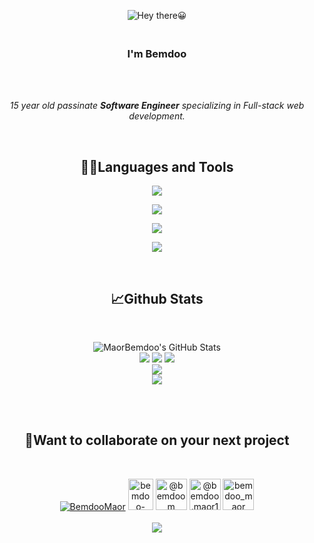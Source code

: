 <p align="center"><img src="https://www.funimada.com/assets/images/cards/big/hello-4.gif" alt="Hey there😀"></p>

<h3 align="center"><br>
<b>I'm Bemdoo</b></h3><br><br>

<p align="center"><i>15 year old passinate <b>Software Engineer</b> specializing in Full-stack web development.</i></p><br>

<h2 align="center">👨‍💻Languages and Tools</h2>
<p align="center">
   <img src="https://skillicons.dev/icons?i=html,css,bootstrap,sass,js,react"/>
</p>

<p align="center">
   <img src="https://skillicons.dev/icons?i=jquery,git,github,bash,figma,webpack"/>
</p>

<p align="center">
   <img src="https://skillicons.dev/icons?i=vite,py,django,cpp,arduino,idea"/>
</p>

<p align="center">
   <img src="https://skillicons.dev/icons?i=vscode,vim,visualstudio,jenkins,atom,codepen"/>
</p><br>

<h2 align="center">📈Github Stats</h2><br>
<p align="center"><img  alt="MaorBemdoo's GitHub Stats" src="https://awesome-github-stats.azurewebsites.net/user-stats/MaorBemdoo?theme=tokyonight&preferLogin=false"/><br>
<img src="https://github-profile-summary-cards.vercel.app/api/cards/profile-details?username=MaorBemdoo&theme=zenburn">
<img src="https://github-readme-activity-graph.vercel.app/graph?username=MaorBemdoo&theme=gruvbox">
<img src="https://github-readme-stats.vercel.app/api/top-langs?username=MaorBemdoo&layout=pie&theme=dracula&langs_count=7"/><br>
<img src="https://github-readme-streak-stats.herokuapp.com/?user=MaorBemdoo&theme=gruvbox"/><br>
<img src="https://github-profile-trophy.vercel.app/?username=MaorBemdoo&theme=gitdimmed&row=2&column=3"></p><br><br>

<h2 align="center">🤼Want to collaborate on  your next project</h2><br>
<p align="center">
<a href="https://twitter.com/BemdooMaor" target="_blank"><img src="https://skillicons.dev/icons?i=twitter" alt="BemdooMaor"></a>
<a href="https://linkedin.com/in/bemdoo-maor-449698279" target="_blank"><img src="https://raw.githubusercontent.com/rahuldkjain/github-profile-readme-generator/master/src/images/icons/Social/linked-in-alt.svg" alt="bemdoo-maor-449698279" height="50" width="40" ></a>
<a href="https://hashnode.com/@bemdoom" target="_blank"><img src="https://cdn.hashnode.com/res/hashnode/image/upload/v1611902473383/CDyAuTy75.png" alt="@bemdoom" height="50" width="50" ></a>
<a href="https://medium.com/@bemdoo.maor1" target="_blank"><img src="https://cdn4.iconfinder.com/data/icons/social-media-circle-7/512/Medium_circle-512.png" alt="@bemdoo.maor1" height="50" width="50" ></a>
<a href="https://www.hackerrank.com/bemdoo_maor" target="_blank"><img src="https://raw.githubusercontent.com/rahuldkjain/github-profile-readme-generator/master/src/images/icons/Social/hackerrank.svg" alt="bemdoo_maor" height="50" width="50" ></a><br><br>
<img src="https://img.shields.io/badge/Gmail-bemdoo.maor1@gmail.com-red?style=flat-square&logo=gmail">
</p>
